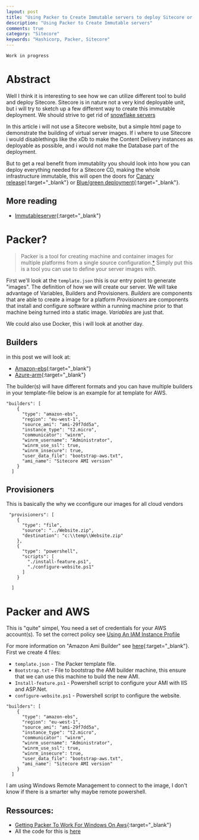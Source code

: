 ```yaml
---
layout: post
title: "Using Packer to Create Immutable servers to deploy Sitecore or other asp.net app"
description: "Using Packer to Create Immutable servers"
comments: true
category: "Sitecore"
keywords: "Hashicorp, Packer, Sitecore"
---
```

```
Work in progress
```
# Abstract #
Well I think it is interesting to see how we can utilize different tool to build and deploy Sitecore. Sitecore is in nature not a very kind deployable unit, but i will try to sketch up a few different way to create this immutable deployment.
We should strive to get rid of [snowflake servers](https://martinfowler.com/bliki/SnowflakeServer.html)

In this article i will not use a Sitecore website, but a simple html page to demonstrate the building of virtual server images. 
If i where to use Sitecore i would disablethings like the xDb to make the Content Delivery instances as deployable as possible, and i would not make the Database part of the deployment. 

But to get a real benefit from immutablity you should look into how you can deploy everything needed for a Sitecore CD, making the whole infrastructure immutable, this will open the doors for [Canary release](https://martinfowler.com/bliki/CanaryRelease.html){:target="_blank"} or [Blue/green deployment](https://martinfowler.com/bliki/BlueGreenDeployment.html){:target="_blank"}.

## More reading ##
* [Immutableserver](https://martinfowler.com/bliki/ImmutableServer.html){:target="_blank"}

# Packer? #
> Packer is a tool for creating machine and container images for multiple platforms from a single source configuration.[*](https://www.packer.io/)
Simply put this is a tool you can use to define your server images with. 

First we'll look at the `template.json` this is our entry point to generate "images". The definition of how we will create our server. 
We will take advantage of Variables, Builders and Provisioners. 
*Builders* are components that are able to create a image for a platform
*Provisioners* are components that install and configure software within a running machine prior to that machine being turned into a static image. 
*Variables* are just that.

We could also use Docker, this i will look at another day.

## Builders ##
in this post we will look at:
* [Amazon-ebs](https://www.packer.io/docs/builders/amazon.html){:target="_blank"}
* [Azure-arm](https://www.packer.io/docs/builders/azure-arm.html){:target="_blank"}

The builder(s) will have different formats and you can have multiple builders in your template-file below is an example for at template for AWS. 

```
"builders": [
    {
      "type": "amazon-ebs",    
      "region": "eu-west-1",
      "source_ami": "ami-29f7dd5a",
      "instance_type": "t2.micro",
      "communicator": "winrm",
      "winrm_username": "Administrator",
      "winrm_use_ssl": true,
      "winrm_insecure": true,
      "user_data_file": "bootstrap-aws.txt",
      "ami_name": "Sitecore AMI version"
    }
  ]
```

## Provisioners ##
This is basically the why we cconfigure our images for all cloud vendors
```
 "provisioners": [
    {
      "type": "file",
      "source": "../Website.zip",
      "destination": "c:\\temp\\Website.zip"
    },
    {
      "type": "powershell",
      "scripts": [
        "./install-feature.ps1",
        "./configure-website.ps1"
      ]
    }
    
  ]
```

# Packer and AWS #
This is "quite" simpel, You need a set of credentials for your AWS account(s). To set the correct policy see [Using An IAM Instance Profile](https://www.packer.io/docs/builders/amazon.html#using-an-iam-instance-profile)

For more information on "Amazon Ami Builder" see [here](https://www.packer.io/docs/builders/amazon.html#using-an-iam-instance-profile){:target="_blank"}.
First we create 4 files:
* `template.json` - The Packer template file.
* `Bootstrap.txt` - File to bootstrap the AMI builder machine, this ensure that we can use this machine to build the new AMI.
* `Install-feature.ps1` - Powershell script to configure your AMI with IIS and ASP.Net.
* `configure-website.ps1` - Powershell script to configure the website.

```
"builders": [
    {
      "type": "amazon-ebs",    
      "region": "eu-west-1",
      "source_ami": "ami-29f7dd5a",
      "instance_type": "t2.micro",
      "communicator": "winrm",
      "winrm_username": "Administrator",
      "winrm_use_ssl": true,
      "winrm_insecure": true,
      "user_data_file": "bootstrap-aws.txt",
      "ami_name": "Sitecore AMI version"
    }
  ]
```

I am using Windows Remote Management to connect to the image, I don't know if there is a smarter why maybe remote powershell.

## Ressources: ##
* [Getting Packer To Work For Windows On Aws](http://blog.petegoo.com/2016/05/10/packer-aws-windows/){:target="_blank"}
* All the code for this is [here](https://github.com/magudb/packer-sitecore)